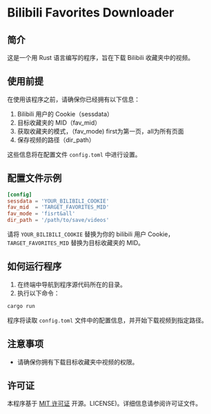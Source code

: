 # Bilibili Favorites Downloader

## 简介

这是一个用 Rust 语言编写的程序，旨在下载 Bilibili 收藏夹中的视频。

## 使用前提

在使用该程序之前，请确保你已经拥有以下信息：

1. Bilibili 用户的 Cookie（sessdata）
2. 目标收藏夹的 MID（fav_mid）
3. 获取收藏夹的模式，（fav_mode) first为第一页，all为所有页面
4. 保存视频的路径（dir_path）

这些信息将在配置文件 `config.toml` 中进行设置。

## 配置文件示例

```toml
[config]
sessdata = 'YOUR_BILIBILI_COOKIE'
fav_mid  = 'TARGET_FAVORITES_MID'
fav_mode = 'fisrt&all'
dir_path = '/path/to/save/videos'
```

请将 `YOUR_BILIBILI_COOKIE` 替换为你的 bilibili 用户 Cookie，`TARGET_FAVORITES_MID` 替换为目标收藏夹的 MID。


## 如何运行程序

1. 在终端中导航到程序源代码所在的目录。
2. 执行以下命令：

```bash
cargo run
```

程序将读取 `config.toml` 文件中的配置信息，并开始下载视频到指定路径。

## 注意事项

- 请确保你拥有下载目标收藏夹中视频的权限。

## 许可证

本程序基于 [MIT 许可证](LICENSE) 开源。LICENSE)。详细信息请参阅许可证文件。
